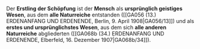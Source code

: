 
Der **Erstling der Schöpfung** ist der **Mensch** als **ursprünglich geistiges Wesen**, aus dem **alle Naturreiche** entstanden ([[GA056 (13.) ERDENANFANG UND ERDENENDE, Berlin, 9. April 1908|GA056/13]]) und als **erstes und ursprünglichstes Wesen**, aus dem sich **alle anderen Naturreiche** abgliederten ([[GA068b (34.) ERDENANFANG UND ERDENENDE, Elberfeld, 16. Dezember 1907|GA068b/34]]).
